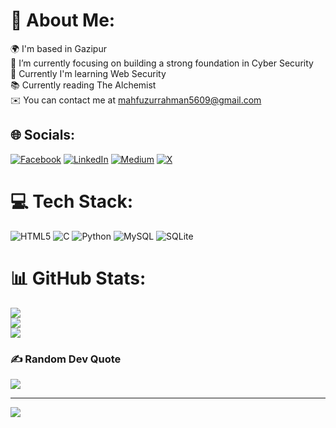 # 💫 About Me:
🌍 I'm based in Gazipur<br>🔭 I’m currently focusing on building a strong foundation in Cyber Security<br>🧠  Currently I'm learning Web Security<br>📚 Currently reading The Alchemist<br>✉️  You can contact me at mahfuzurrahman5609@gmail.com


## 🌐 Socials:
[![Facebook](https://img.shields.io/badge/Facebook-%231877F2.svg?logo=Facebook&logoColor=white)](https://facebook.com/mrsafin404) [![LinkedIn](https://img.shields.io/badge/LinkedIn-%230077B5.svg?logo=linkedin&logoColor=white)](https://linkedin.com/in/mrsafin) [![Medium](https://img.shields.io/badge/Medium-12100E?logo=medium&logoColor=white)](https://medium.com/@mrsafin) [![X](https://img.shields.io/badge/X-black.svg?logo=X&logoColor=white)](https://x.com/mrsafin) 

# 💻 Tech Stack:
![HTML5](https://img.shields.io/badge/html5-%23E34F26.svg?style=for-the-badge&logo=html5&logoColor=white) ![C](https://img.shields.io/badge/c-%2300599C.svg?style=for-the-badge&logo=c&logoColor=white) ![Python](https://img.shields.io/badge/python-3670A0?style=for-the-badge&logo=python&logoColor=ffdd54) ![MySQL](https://img.shields.io/badge/mysql-4479A1.svg?style=for-the-badge&logo=mysql&logoColor=white) ![SQLite](https://img.shields.io/badge/sqlite-%2307405e.svg?style=for-the-badge&logo=sqlite&logoColor=white)
# 📊 GitHub Stats:
![](https://github-readme-stats.vercel.app/api?username=sc0rpx&theme=radical&hide_border=false&include_all_commits=false&count_private=false)<br/>
![](https://github-readme-streak-stats.herokuapp.com/?user=sc0rpx&theme=radical&hide_border=false)<br/>
![](https://github-readme-stats.vercel.app/api/top-langs/?username=sc0rpx&theme=radical&hide_border=false&include_all_commits=false&count_private=false&layout=compact)

### ✍️ Random Dev Quote
![](https://quotes-github-readme.vercel.app/api?type=horizontal&theme=radical)

---
[![](https://visitcount.itsvg.in/api?id=sc0rpx&icon=0&color=0)](https://visitcount.itsvg.in)

<!-- Proudly created with GPRM ( https://gprm.itsvg.in ) -->
